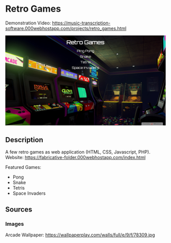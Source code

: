 # Retro Games
Demonstration Video: https://music-transcription-software.000webhostapp.com/projects/retro_games.html   

<p align="center"><img alt="ping pong screenshot" src="assets/images/screenshot_start_menu.png"></p>

## Description
A few retro games as web application (HTML, CSS, Javascript, PHP).  
Website: https://fabricative-folder.000webhostapp.com/index.html 

Featured Games:
* Pong
* Snake
* Tetris
* Space Invaders  

## Sources
### Images
Arcade Wallpaper: https://wallpaperplay.com/walls/full/e/9/f/78309.jpg
